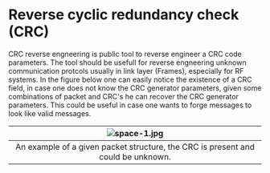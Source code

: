 # Reverse cyclic redundancy check (CRC)

CRC reverse engneering is public tool to reverse engineer a CRC code parameters. The tool should be usefull for reverse engneering unknown communication protcols usually in link layer (Frames), especially for RF systems. In the figure below one can easily notice the existence of a CRC field, in case one does not know the CRC generator parameters, given some combinations of packet and CRC's he can recover the CRC generator parameters. This could be useful in case one wants to forge messages to look like valid messages.


| ![space-1.jpg](https://user-images.githubusercontent.com/60748408/167182684-ff3d94b4-44ef-43c5-b20f-588950d53eb5.png ) | 
|:--:| 
| An example of a given packet structure, the CRC is present and could be unknown. |




